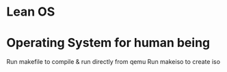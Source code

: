 # Lean OS
# Operating System for human being
Run makefile to compile & run directly from qemu
Run makeiso to create iso
